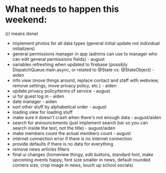 # What needs to happen this weekend:
(// means done)
- implement photos for all data types (general initial update not individual initializers)
- general permissions manager in app (admins can use to manager who can edit general permissions fields) - august
- variables refreshing when updated to firebase (possibly DispatchQueue.main.async, or related to @State vs. @StateObject) - aiden
- info view (move things around, replace contact and staff with webview, remove settings, move privacy policy, etc.) - aiden
- update privacy policy/terms of service - august
- ui for guest log in - aiden
- date manager - aiden
- sort other stuff by alphabetical order - august
- loading view for loading stuff
- make sure it doesn't crash when there's not enough data - august/aiden
- search for announcements (just implement search bar so you can search inside the text, not the title) - august/aiden
- make members count the actual members count - august
- internet connection error if there is no internet connection
- provide defaults if there is no data for everything
- remove news articles filters
- final ui changes (homeview thingy, edit buttons, standard font, make upcoming events happy, font size smaller in news, default rounded corners size, crop image in news, touch up school socials)
